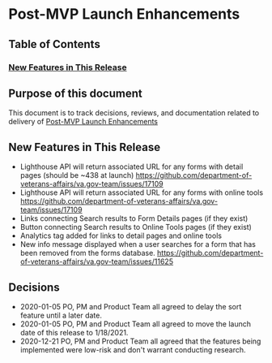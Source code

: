 # Post-MVP Launch Enhancements #
## Table of Contents ##
### [New Features in This Release](https://github.com/department-of-veterans-affairs/va.gov-team/blob/master/products/find-va-forms-redesign/post-launch-enhancements/README.md#new-features-in-this-release) ###

## Purpose of this document ##
This document is to track decisions, reviews, and documentation related to delivery of [Post-MVP Launch Enhancements](https://github.com/department-of-veterans-affairs/va.gov-team/issues/10758)
## New Features in This Release ##
- Lighthouse API will return associated URL for any forms with detail pages (should be ~438 at launch) https://github.com/department-of-veterans-affairs/va.gov-team/issues/17109
- Lighthouse API will return associated URL for any forms with online tools https://github.com/department-of-veterans-affairs/va.gov-team/issues/17109
- Links connecting Search results to Form Details pages (if they exist)
- Button connecting Search results to Online Tools pages (if they exist)
- Analytics tag added for links to detail pages and online tools
- New info message displayed when a user searches for a form that has been removed from the forms database. https://github.com/department-of-veterans-affairs/va.gov-team/issues/11625
## Decisions ##
- 2020-01-05 PO, PM and Product Team all agreed to delay the sort feature until a later date.
- 2020-01-05 PO, PM and Product Team all agreed to move the launch date of this release to 1/18/2021.
- 2020-12-21 PO, PM and Product Team all agreed that the features being implemented were low-risk and don't warrant conducting research.
